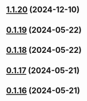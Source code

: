## [1.1.20](https://github.com/treasure-data/se-starter-pack/compare/0.1.19...1.1.20) (2024-12-10)



## [0.1.19](https://github.com/treasure-data/se-starter-pack/compare/0.1.18...0.1.19) (2024-05-22)



## [0.1.18](https://github.com/treasure-data/se-starter-pack/compare/0.1.17...0.1.18) (2024-05-22)



## [0.1.17](https://github.com/treasure-data/se-starter-pack/compare/0.1.16...0.1.17) (2024-05-21)



## [0.1.16](https://github.com/treasure-data/se-starter-pack/compare/0.1.15...0.1.16) (2024-05-21)



